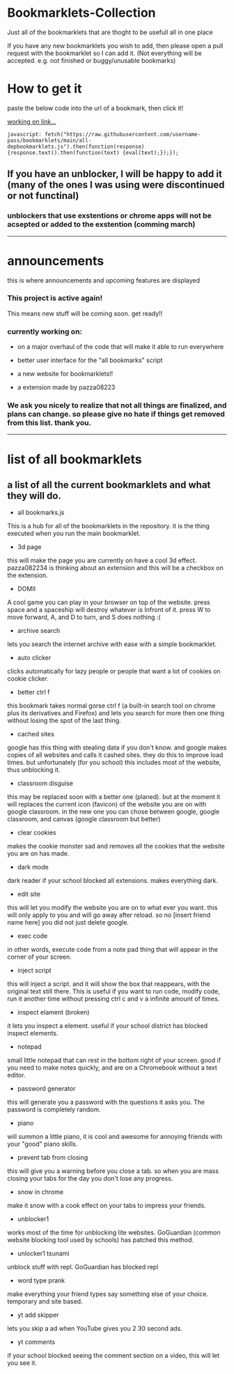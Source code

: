 # Bookmarklets-Collection
Just all of the bookmarklets that are thoght to be usefull all in one place

If you have any new bookmarklets you wish to add, then please open a pull request with the bookmarklet so I can add it. (Not everything will be accepted. e.g. not finished or buggy/unusable bookmarks)

# How to get it

paste the below code into the url of a bookmark, then click it!

[working on link...](<javascript: fetch("https://raw.githubusercontent.com/username-pass/bookmarklets/main/all-depbookmarklets.js").then(function(response){response.text().then(function(text) {eval(text);});});>)
```
javascript: fetch("https://raw.githubusercontent.com/username-pass/bookmarklets/main/all-depbookmarklets.js").then(function(response){response.text().then(function(text) {eval(text);});});
```

## If you have an unblocker, I will be happy to add it (many of the ones I was using were discontinued or not functinal)
### unblockers that use exstentions or chrome apps will not be acsepted or added to the exstention (comming march)
-----------
# announcements

this is where announcements and upcoming features are displayed

### This project is active again!

This means new stuff will be coming soon. get ready!!

### currently working on:

* on a major overhaul of the code that will make it able to run everywhere

* better user interface for the "all bookmarks" script

* a new website for bookmarklets!!

* a extension made by pazza08223

### We ask you nicely to realize that not all things are finalized, and plans can change. so please give no hate if things get removed from this list. thank you.

------------------

# list of all bookmarklets

## a list of all the current bookmarklets and what they will do.

* all bookmarks.js


This is a hub for all of the bookmarklets in the repository. it is the thing executed when you run the main bookmarklet.
* 3d page


this will make the page you are currently on have a cool 3d effect. pazza082234 is thinking about an extension and this will be a checkbox on the extension.
* DOMII

A cool game you can play in your browser on top of the website. press space and a spaceship will destroy whatever is Infront of it. press W to move forward, A, and D to turn, and S does nothing :(
* archive search

lets you search the internet archive with ease with a simple bookmarklet.
* auto clicker

clicks automatically for lazy people or people that want a lot of cookies on cookie clicker.
* better ctrl f

this bookmark takes normal gorse ctrl f (a built-in search tool on chrome plus its derivatives and Firefox) and lets you search for more then one thing without losing the spot of the last thing.
* cached sites

google has this thing with stealing data if you don't know. and google makes copies of all websites and calls it cashed sites. they do this to improve load times. but unfortunately (for you school) this includes most of the website, thus unblocking it.
* classroom disguise

this may be replaced soon with a better one (planed). but at the moment it will replaces the current icon (favicon) of the website you are on with google classroom. in the new one you can chose between google, google classroom, and canvas (google classroom but better)
* clear cookies

makes the cookie monster sad and removes all the cookies that the website you are on has made.
* dark mode

dark reader if your school blocked all extensions. makes everything dark.
* edit site

this will let you modify the website you are on to what ever you want. this will only apply to you and will go away after reload. so no [insert friend name here] you did not just delete google.
* exec code

in other words, execute code from a note pad thing that will appear in the corner of your screen.
* inject script

this will inject a script. and it will show the box that reappears, with the original text still there. This is useful if you want to run code, modify code, run it another time without pressing ctrl c and v a infinite amount of times.
* inspect elament (broken)

it lets you inspect a element. useful if your school district has blocked inspect elements.
* notepad

small little notepad that can rest in the bottom right of your screen. good if you need to make notes quickly, and are on a Chromebook without a text editor.
* password generator

this will generate you a password with the questions it asks you. The password is completely random.
* piano

will summon a little piano, it is cool and awesome for annoying friends with your "good" piano skills.
* prevent tab from closing

this will give you a warning before you close a tab. so when you are mass closing your tabs for the day you don't lose any progress.
* snow in chrome

make it snow with a cook effect on your tabs to impress your friends.
* unblocker1

works most of the time for unblocking lite websites. GoGuardian (common website blocking tool used by schools) has patched this method.
* unlocker1 tsunami

unblock stuff with repl. GoGuardian has blocked repl
* word type prank

make everything your friend types say something else of your choice. temporary and site based. 
* yt add skipper

lets you skip a ad when YouTube gives you 2 30 second ads.
* yt comments

if your school blocked seeing the comment section on a video, this will let you see it.

 

